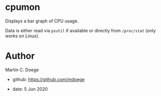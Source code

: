 # cpumon
Displays a bar graph of CPU usage.

Data is either read via ``psutil`` if available or directly from ``/proc/stat`` (only works on Linux).

# Author

Martin C. Doege

+ github: https://github.com/mdoege

+ date: 5 Jun 2020
